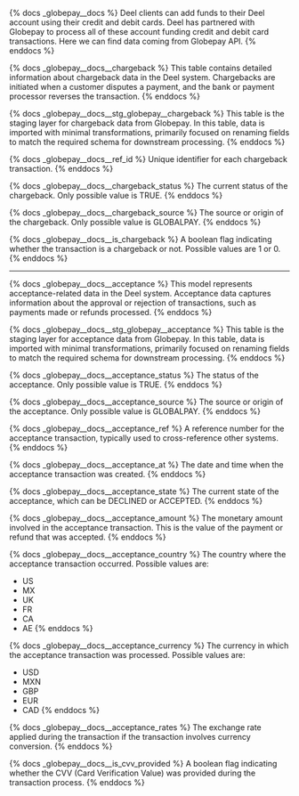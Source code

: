{% docs _globepay__docs %}
Deel clients can add funds to their Deel account using their credit and debit cards. Deel has partnered with Globepay to process all of these account funding credit and debit card transactions. Here we can find data coming from Globepay API.
{% enddocs %}

{% docs _globepay__docs__chargeback %}
This table contains detailed information about chargeback data in the Deel system. Chargebacks are initiated when a customer disputes a payment, and the bank or payment processor reverses the transaction.
{% enddocs %}

{% docs _globepay__docs__stg_globepay__chargeback %}
This table is the staging layer for chargeback data from Globepay. In this table, data is imported with minimal transformations, primarily focused on renaming fields to match the required schema for downstream processing.
{% enddocs %}

{% docs _globepay__docs__ref_id %}
Unique identifier for each chargeback transaction.
{% enddocs %}

{% docs _globepay__docs__chargeback_status %}
The current status of the chargeback. Only possible value is TRUE.
{% enddocs %}

{% docs _globepay__docs__chargeback_source %}
The source or origin of the chargeback. Only possible value is GLOBALPAY.
{% enddocs %}

{% docs _globepay__docs__is_chargeback %}
A boolean flag indicating whether the transaction is a chargeback or not. Possible values are 1 or 0.
{% enddocs %}

---

{% docs _globepay__docs__acceptance %}
This model represents acceptance-related data in the Deel system. Acceptance data captures information about the approval or rejection of transactions, such as payments made or refunds processed.
{% enddocs %}

{% docs _globepay__docs__stg_globepay__acceptance %}
This table is the staging layer for acceptance data from Globepay. In this table, data is imported with minimal transformations, primarily focused on renaming fields to match the required schema for downstream processing.
{% enddocs %}

{% docs _globepay__docs__acceptance_status %}
The status of the acceptance. Only possible value is TRUE.
{% enddocs %}

{% docs _globepay__docs__acceptance_source %}
The source or origin of the acceptance. Only possible value is GLOBALPAY.
{% enddocs %}

{% docs _globepay__docs__acceptance_ref %}
A reference number for the acceptance transaction, typically used to cross-reference other systems.
{% enddocs %}

{% docs _globepay__docs__acceptance_at %}
The date and time when the acceptance transaction was created.
{% enddocs %}

{% docs _globepay__docs__acceptance_state %}
The current state of the acceptance, which can be DECLINED or ACCEPTED.
{% enddocs %}

{% docs _globepay__docs__acceptance_amount %}
The monetary amount involved in the acceptance transaction. This is the value of the payment or refund that was accepted.
{% enddocs %}

{% docs _globepay__docs__acceptance_country %}
The country where the acceptance transaction occurred. Possible values are:
- US
- MX
- UK
- FR
- CA
- AE
{% enddocs %}

{% docs _globepay__docs__acceptance_currency %}
The currency in which the acceptance transaction was processed. Possible values are:
- USD
- MXN
- GBP
- EUR
- CAD
{% enddocs %}

{% docs _globepay__docs__acceptance_rates %}
The exchange rate applied during the transaction if the transaction involves currency conversion.
{% enddocs %}

{% docs _globepay__docs__is_cvv_provided %}
A boolean flag indicating whether the CVV (Card Verification Value) was provided during the transaction process.
{% enddocs %}